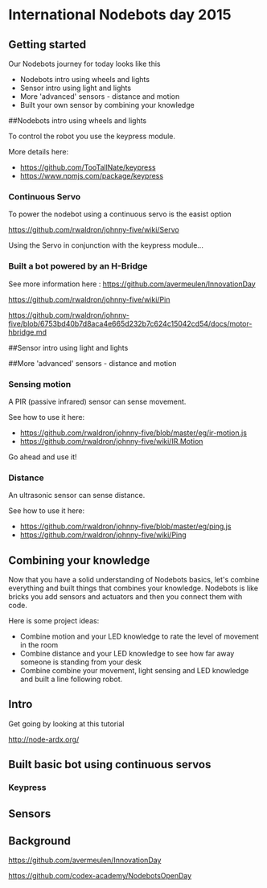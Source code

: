 # International Nodebots day 2015

## Getting started

Our Nodebots journey for today looks like this

* Nodebots intro using wheels and lights
* Sensor intro using light and lights
* More 'advanced' sensors - distance and motion
* Built your own sensor by combining your knowledge

##Nodebots intro using wheels and lights

To control the robot you use the keypress module.

More details here:

* https://github.com/TooTallNate/keypress
* https://www.npmjs.com/package/keypress

### Continuous Servo

To power the nodebot using a continuous servo is the easist option

https://github.com/rwaldron/johnny-five/wiki/Servo

Using the Servo in conjunction with the keypress module...

### Built a bot powered by an H-Bridge

See more information here : https://github.com/avermeulen/InnovationDay

https://github.com/rwaldron/johnny-five/wiki/Pin

https://github.com/rwaldron/johnny-five/blob/6753bd40b7d8aca4e665d232b7c624c15042cd54/docs/motor-hbridge.md

##Sensor intro using light and lights

##More 'advanced' sensors - distance and motion

### Sensing motion

A PIR (passive infrared) sensor can sense movement.

See how to use it here:

* https://github.com/rwaldron/johnny-five/blob/master/eg/ir-motion.js
* https://github.com/rwaldron/johnny-five/wiki/IR.Motion

Go ahead and use it!

### Distance

An ultrasonic sensor can sense distance.

See how to use it here:
*   https://github.com/rwaldron/johnny-five/blob/master/eg/ping.js
*   https://github.com/rwaldron/johnny-five/wiki/Ping

## Combining your knowledge

Now that you have a solid understanding of Nodebots basics, let's combine everything and built things that combines your knowledge. Nodebots is like bricks you add sensors and actuators and then you connect them with code.

Here is some project ideas:
* Combine motion and your LED knowledge to rate the level of movement in the room
* Combine distance and your LED knowledge to see how far away someone is standing from your desk
* Combine combine your movement, light sensing and LED knowledge and  built a line following robot.


## Intro

Get going by looking at this tutorial

http://node-ardx.org/

## Built basic bot using continuous servos

### Keypress


## Sensors


## Background

https://github.com/avermeulen/InnovationDay

https://github.com/codex-academy/NodebotsOpenDay


